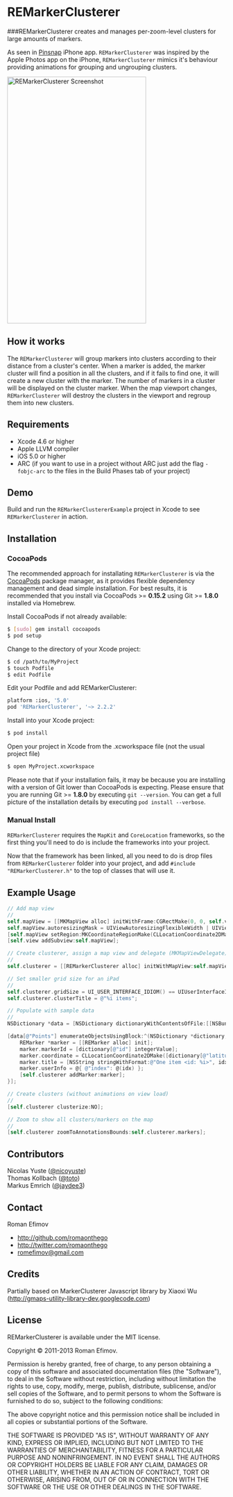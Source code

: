 # REMarkerClusterer
###REMarkerClusterer creates and manages per-zoom-level clusters for large amounts of markers.

As seen in [Pinsnap](http://itunes.apple.com/us/app/pinsnap/id457407067?mt=8) iPhone app. `REMarkerClusterer` was inspired by the Apple Photos app on the iPhone, `REMarkerClusterer` mimics it's behaviour providing animations for grouping and ungrouping clusters.

<img src="https://github.com/romaonthego/REMarkerClusterer/raw/master/Screenshot.jpg?2" alt="REMarkerClusterer Screenshot" width="320" height="568" />

## How it works
The `REMarkerClusterer` will group markers into clusters according to their distance from a cluster's center. When a marker is added, the marker cluster will find a position in all the clusters, and if it fails to find one, it will create a new cluster with the marker. The number of markers in a cluster will be displayed on the cluster marker. When the map viewport changes, `REMarkerClusterer` will destroy the clusters in the viewport and regroup them into new clusters.

## Requirements
* Xcode 4.6 or higher
* Apple LLVM compiler
* iOS 5.0 or higher
* ARC (if you want to use in a project without ARC just add the flag `-fobjc-arc` to the files in the Build Phases tab of your project)

## Demo

Build and run the `REMarkerClustererExample` project in Xcode to see `REMarkerClusterer` in action.

## Installation

### CocoaPods

The recommended approach for installating `REMarkerClusterer` is via the [CocoaPods](http://cocoapods.org/) package manager, as it provides flexible dependency management and dead simple installation.
For best results, it is recommended that you install via CocoaPods >= **0.15.2** using Git >= **1.8.0** installed via Homebrew.

Install CocoaPods if not already available:

``` bash
$ [sudo] gem install cocoapods
$ pod setup
```

Change to the directory of your Xcode project:

``` bash
$ cd /path/to/MyProject
$ touch Podfile
$ edit Podfile
```

Edit your Podfile and add REMarkerClusterer:

``` bash
platform :ios, '5.0'
pod 'REMarkerClusterer', '~> 2.2.2'
```

Install into your Xcode project:

``` bash
$ pod install
```

Open your project in Xcode from the .xcworkspace file (not the usual project file)

``` bash
$ open MyProject.xcworkspace
```

Please note that if your installation fails, it may be because you are installing with a version of Git lower than CocoaPods is expecting. Please ensure that you are running Git >= **1.8.0** by executing `git --version`. You can get a full picture of the installation details by executing `pod install --verbose`.

### Manual Install

`REMarkerClusterer` requires the `MapKit` and `CoreLocation` frameworks, so the first thing you'll need to do is include the frameworks into your project.

Now that the framework has been linked, all you need to do is drop files from `REMarkerClusterer` folder into your project, and add `#include "REMarkerClusterer.h"` to the top of classes that will use it.

## Example Usage

``` objective-c
// Add map view
//
self.mapView = [[MKMapView alloc] initWithFrame:CGRectMake(0, 0, self.view.frame.size.width, self.view.frame.size.height)];
self.mapView.autoresizingMask = UIViewAutoresizingFlexibleWidth | UIViewAutoresizingFlexibleHeight;
[self.mapView setRegion:MKCoordinateRegionMake(CLLocationCoordinate2DMake(37.786996, -97.440100), MKCoordinateSpanMake(30.03863, 30.03863)) animated:YES];
[self.view addSubview:self.mapView];

// Create clusterer, assign a map view and delegate (MKMapViewDelegate)
//
self.clusterer = [[REMarkerClusterer alloc] initWithMapView:self.mapView delegate:self];

// Set smaller grid size for an iPad
//
self.clusterer.gridSize = UI_USER_INTERFACE_IDIOM() == UIUserInterfaceIdiomPhone ? 25 : 20;
self.clusterer.clusterTitle = @"%i items";

// Populate with sample data
//
NSDictionary *data = [NSDictionary dictionaryWithContentsOfFile:[[NSBundle mainBundle] pathForResource:@"Points" ofType:@"plist"]];

[data[@"Points"] enumerateObjectsUsingBlock:^(NSDictionary *dictionary, NSUInteger idx, BOOL *stop) {
    REMarker *marker = [[REMarker alloc] init];
    marker.markerId = [dictionary[@"id"] integerValue];
    marker.coordinate = CLLocationCoordinate2DMake([dictionary[@"latitude"] floatValue], [dictionary[@"longitude"] floatValue]);
    marker.title = [NSString stringWithFormat:@"One item <id: %i>", idx];
    marker.userInfo = @{ @"index": @(idx) };
    [self.clusterer addMarker:marker];
}];

// Create clusters (without animations on view load)
//
[self.clusterer clusterize:NO];

// Zoom to show all clusters/markers on the map
//
[self.clusterer zoomToAnnotationsBounds:self.clusterer.markers];
```

## Contributors

Nicolas Yuste ([@nicoyuste](https://github.com/nicoyuste))  
Thomas Kollbach ([@toto](https://github.com/toto))  
Markus Emrich ([@jaydee3](https://github.com/jaydee3))

## Contact

Roman Efimov

- http://github.com/romaonthego
- http://twitter.com/romaonthego
- romefimov@gmail.com

## Credits

Partially based on MarkerClusterer Javascript library by Xiaoxi Wu (http://gmaps-utility-library-dev.googlecode.com)

## License

REMarkerClusterer is available under the MIT license.

Copyright © 2011-2013 Roman Efimov.

Permission is hereby granted, free of charge, to any person obtaining a copy of this software and associated documentation files (the "Software"), to deal in the Software without restriction, including without limitation the rights to use, copy, modify, merge, publish, distribute, sublicense, and/or sell copies of the Software, and to permit persons to whom the Software is furnished to do so, subject to the following conditions:

The above copyright notice and this permission notice shall be included in all copies or substantial portions of the Software.

THE SOFTWARE IS PROVIDED "AS IS", WITHOUT WARRANTY OF ANY KIND, EXPRESS OR IMPLIED, INCLUDING BUT NOT LIMITED TO THE WARRANTIES OF MERCHANTABILITY, FITNESS FOR A PARTICULAR PURPOSE AND NONINFRINGEMENT. IN NO EVENT SHALL THE AUTHORS OR COPYRIGHT HOLDERS BE LIABLE FOR ANY CLAIM, DAMAGES OR OTHER LIABILITY, WHETHER IN AN ACTION OF CONTRACT, TORT OR OTHERWISE, ARISING FROM, OUT OF OR IN CONNECTION WITH THE SOFTWARE OR THE USE OR OTHER DEALINGS IN THE SOFTWARE.
